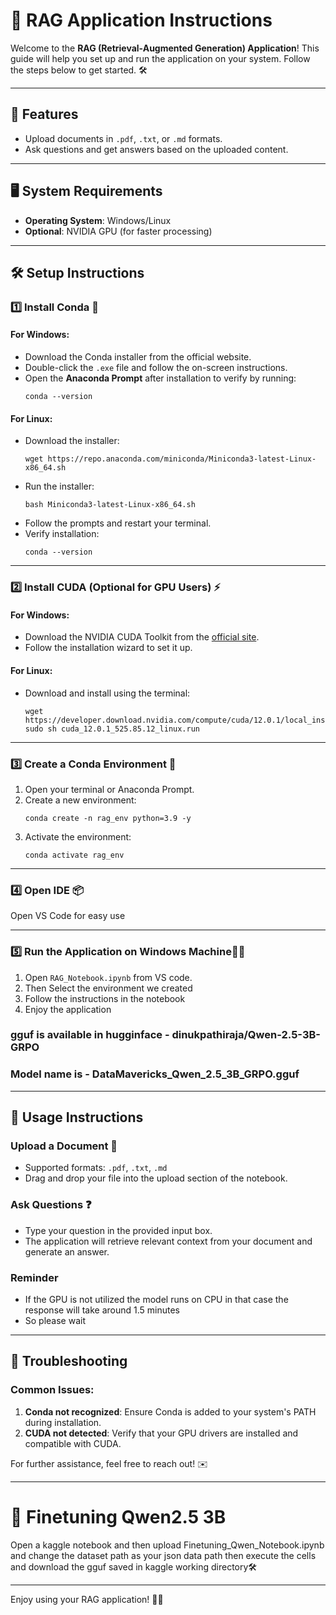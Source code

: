 # 🚀 RAG Application Instructions

Welcome to the **RAG (Retrieval-Augmented Generation) Application**! This guide will help you set up and run the application on your system. Follow the steps below to get started. 🛠️

---

## 🌟 Features
- Upload documents in `.pdf`, `.txt`, or `.md` formats.
- Ask questions and get answers based on the uploaded content.

---

## 🖥️ System Requirements
- **Operating System**: Windows/Linux
- **Optional**: NVIDIA GPU (for faster processing)

---

## 🛠️ Setup Instructions

### 1️⃣ Install Conda 🐍
#### **For Windows**:
- Download the Conda installer from the official website.
- Double-click the `.exe` file and follow the on-screen instructions.
- Open the **Anaconda Prompt** after installation to verify by running:
  ```
  conda --version
  ```

#### **For Linux**:
- Download the installer:
  ```
  wget https://repo.anaconda.com/miniconda/Miniconda3-latest-Linux-x86_64.sh
  ```
- Run the installer:
  ```
  bash Miniconda3-latest-Linux-x86_64.sh
  ```
- Follow the prompts and restart your terminal.
- Verify installation:
  ```
  conda --version
  ```

---

### 2️⃣ Install CUDA (Optional for GPU Users) ⚡
#### **For Windows**:
- Download the NVIDIA CUDA Toolkit from the [official site](https://developer.nvidia.com/cuda-toolkit).
- Follow the installation wizard to set it up.

#### **For Linux**:
- Download and install using the terminal:
  ```
  wget https://developer.download.nvidia.com/compute/cuda/12.0.1/local_installers/cuda_12.0.1_525.85.12_linux.run
  sudo sh cuda_12.0.1_525.85.12_linux.run
  ```

---

### 3️⃣ Create a Conda Environment 🌱
1. Open your terminal or Anaconda Prompt.
2. Create a new environment:
   ```
   conda create -n rag_env python=3.9 -y
   ```
3. Activate the environment:
   ```
   conda activate rag_env
   ```

---

### 4️⃣ Open IDE 📦
Open VS Code for easy use

---

### 5️⃣ Run the Application on Windows Machine🏃‍♂️

1. Open `RAG_Notebook.ipynb` from VS code.
2. Then Select the environment we created
3. Follow the instructions in the notebook 
4. Enjoy the application

### gguf is available in hugginface - dinukpathiraja/Qwen-2.5-3B-GRPO
### Model name is - DataMavericks_Qwen_2.5_3B_GRPO.gguf
---

## 🎉 Usage Instructions

### Upload a Document 📄
- Supported formats: `.pdf`, `.txt`, `.md`
- Drag and drop your file into the upload section of the notebook.

### Ask Questions ❓
- Type your question in the provided input box.
- The application will retrieve relevant context from your document and generate an answer.

### Reminder
- If the GPU is not utilized the model runs on CPU in that case the response will take around 1.5 minutes
- So please wait

---

## 🛑 Troubleshooting

### Common Issues:
1. **Conda not recognized**: Ensure Conda is added to your system's PATH during installation.
2. **CUDA not detected**: Verify that your GPU drivers are installed and compatible with CUDA.

For further assistance, feel free to reach out! ✉️

---

# 🚀 Finetuning Qwen2.5 3B

Open a kaggle notebook and then upload Finetuning_Qwen_Notebook.ipynb and change the dataset path as your json data path then execute the cells and download the gguf saved in kaggle working directory🛠️

---

Enjoy using your RAG application! 🎉✨ 


